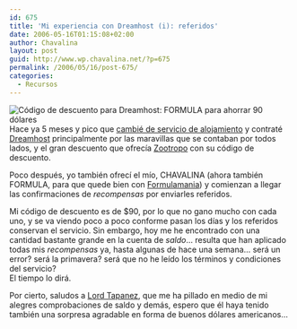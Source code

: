 ```yaml
---
id: 675
title: 'Mi experiencia con Dreamhost (i): referidos'
date: 2006-05-16T01:15:08+02:00
author: Chavalina
layout: post
guid: http://www.wp.chavalina.net/?p=675
permalink: /2006/05/16/post-675/
categories:
  - Recursos
---
```

<img class="imgizqda" src="http://formulamania.com/n/img/publicidad/dreamhost.png" alt="C&oacute;digo de descuento para Dreamhost: FORMULA para ahorrar 90 d&oacute;lares" /> Hace ya 5 meses y pico que <a href="http://chavalina.net/comentar.php?idpost=618" target="_blank">cambié de servicio de alojamiento</a> y contraté <a href="http://www.dreamhost.com/r.cgi?chavalina" target="_blank">Dreamhost</a> principalmente por las maravillas que se contaban por todos lados, y el gran descuento que ofrec&iacute;a <a href="http://mundogeek.net/archivos/2006/01/08/alojamiento-con-20gb-de-espacio-y-1000gb-de-ancho-de-banda-por-2-euros-al-mes/" target="_blank">Zootropo</a> con su c&oacute;digo de descuento.

Poco después, yo también ofrec&iacute; el m&iacute;o, CHAVALINA (ahora también FORMULA, para que quede bien con <a href="http://formulamania.com/news/index.php" target="_blank">Formulamania</a>) y comienzan a llegar las confirmaciones de _recompensas_ por enviarles referidos.

Mi c&oacute;digo de descuento es de $90, por lo que no gano mucho con cada uno, y se va viendo poco a poco conforme pasan los d&iacute;as y los referidos conservan el servicio. Sin embargo, hoy me he encontrado con una cantidad bastante grande en la cuenta de _saldo_… resulta que han aplicado todas mis _recompensas_ ya, hasta algunas de hace una semana… será un error? será la primavera? será que no he le&iacute;do los términos y condiciones del servicio?  
El tiempo lo dirá.

Por cierto, saludos a <a href="http://tapanez.com/" target="_blank">Lord Tapanez</a>, que me ha pillado en medio de mi alegres comprobaciones de saldo y demás, espero que él haya tenido también una sorpresa agradable en forma de buenos d&oacute;lares americanos…